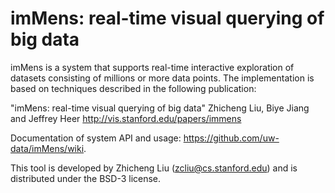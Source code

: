 imMens: real-time visual querying of big data
======

imMens is a system that supports real-time interactive exploration of datasets consisting of millions or more data points. The implementation is based on techniques described in the following publication:

"imMens: real-time visual querying of big data"
Zhicheng Liu, Biye Jiang and Jeffrey Heer
http://vis.stanford.edu/papers/immens

Documentation of system API and usage: https://github.com/uw-data/imMens/wiki.

This tool is developed by Zhicheng Liu (zcliu@cs.stanford.edu) and is distributed under the BSD-3 license.




